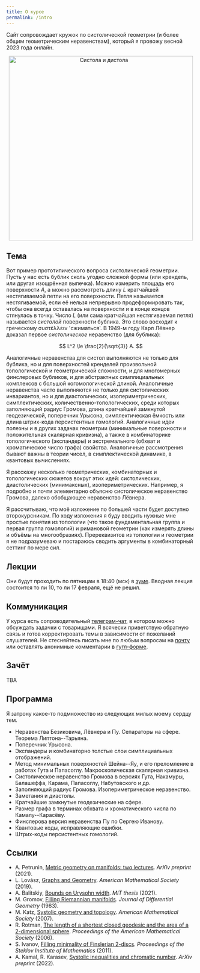 ```yaml
---
title: О курсе
permalink: /intro
---
```


Сайт сопровождает кружок по систолической геометрии (и более общим геометрическим неравенствам), который я провожу весной 2023 года онлайн.

<p align="center">
<img src="{{site.baseurl}}/images/amanha.jpg" alt="Систола и дистола" title="Фото: А. Балицкий" width="490">
</p>

## Тема

Вот пример прототипического вопроса систолической геометрии. Пусть у нас есть бублик сколь угодно сложной формы (или крендель, или другая изощрённая выпечка). Можно измерить площадь его поверхности $A$, а можно рассмотреть длину $L$ кратчайшей нестягиваемой петли на его поверхности. Петля называется нестягиваемой, если её нельзя непрерывно продеформировать так, чтобы она всегда оставалась на поверхности и в конце концов стянулась в точку. Число $L$ (или сама кратчайшая нестягиваемая петля) называется _систолой_ поверхности бублика. Это слово восходит к греческому συστέλλειν 'сжиматься'. В 1949-м году Карл Лёвнер доказал первое _систолическое_ неравенство (для бублика): 

>
$$
L^2 \le \frac{2}{\sqrt{3}} A. 
$$

Аналогичные неравенства для систол выполняются не только для бублика, но и для поверхностей кренделей произвольной топологической и геометрической сложности, и для многомерных финслеровых бубликов, и для абстрактных симплициальных комплексов с большой когомологической длиной. Аналогичные неравенства часто выполняются не только для систолических инвариантов, но и для диастолических, изопериметрических, симплектических, количественно-топологических, среди которых заполняющий радиус Громова, длина кратчайшей замкнутой геодезической, поперечник Урысона, симплектическая ёмкость или длина штрих-кода персистентных гомологий. Аналогичные идеи полезны и в других задачах геометрии (минимальные поверхности и положительная скалярная кривизна), а также в комбинаторике топологического (экспандеры) и экстремального (обхват и хроматическое число графа) свойства. Аналогичные рассмотрения бывают важны в теории чисел, в симплектической динамике, в квантовых вычислениях.

Я расскажу несколько геометрических, комбинаторных и топологических сюжетов вокруг этих идей: систолических, диастолических (минимаксных), изопериметрических.
Например, я подробно и почти элементарно объясню систолическое неравенство Громова, далеко обобщающее неравенство Лёвнера.

Я рассчитываю, что моё изложение по большей части будет доступно второкурсникам. По ходу изложения я буду вводить нужные мне простые понятия из топологии (что такое фундаментальная группа и первая группа гомологий) и римановой геометрии (как измерять длины и объёмы на многообразиях). Пререквизитов из топологии и геометрии я не подразумеваю и постараюсь сводить аргументы в комбинаторный сеттинг по мере сил.

## Лекции
Они будут проходить по пятницам в 18:40 (мск) в [зуме](https://us06web.zoom.us/j/89148032937?pwd=aUNkNmd1eHUxTzd4a24wQ1VyUmVxQT09). Вводная лекция состоится то ли 10, то ли 17 февраля, ещё не решил. 

## Коммуникация
У курса есть сопроводительный [телеграм-чат](https://t.me/+55wKFd6oqJ1iOTBi), в котором можно обсуждать задачки с товарищами. Я всячески приветствую обратную связь и готов корректировать темы в зависимости от пожеланий слушателей. Не стесняйтесь писать мне по любым вопросам на [почту](mailto:aleksei.balitskii@phystech.edu) или оставлять анонимные комментарии в [гугл-форме](https://forms.gle/JcWcTzrAeCxauHw1A). 

## Зачёт

TBA

<!-- Желающие могут получить (дифференцированный) зачёт по курсу. Для этого нужно присылать мне на почту (в любом виде) решения задач, которые будут публиковаться параллельно с лекциями. Для оценки 'отл 10' будет достаточно решить около половины из них. Официально в зачётку будет проставляться зачёт под зонтичным названием "Избранные вопросы алгебры и теории чисел". -->

## Программа

Я затрону какое-то подмножество из следующих милых моему сердцу тем.

+ Неравенства Безиковича, Лёвнера и Пу. Сепараторы на сфере. Теорема Липтона--Тарьяна.
+ Поперечник Урысона.
+ Экспандеры и комбинаторно толстые слои симплициальных отображений.
+ Метод минимальных поверхностей Шейна--Яу, и его преломление в работах Гута и Папасоглу. Макроскопическая скалярная кривизна.
+ Систолическое неравенство Громова в версиях Гута, Накамуры, Балашеффа, Карама, Папасоглу, Набутовского и др.
+ Заполняющий радиус Громова. Изопериметрическое неравенство.
+ Заметания и диастолы.
+ Кратчайшие замкнутые геодезические на сфере.
+ Размер графа в терминах обхвата и хроматического числа по Камалу--Карасёву.
+ Финслерова версия неравенства Пу по Сергею Иванову.
+ Квантовые коды, исправляющие ошибки.
+ Штрих-коды персистентных гомологий.

## Ссылки
+ A. Petrunin, [Metric geometry on manifolds: two lectures](https://arxiv.org/abs/2010.10040). _ArXiv preprint_ (2021).
+ L. Lovász, [Graphs and Geometry](http://web.cs.elte.hu/~lovasz/bookxx/geomgraphbook/geombook2019.01.11.pdf). _American Mathematical Society_ (2019).
+ A. Balitskiy, [Bounds on Urysohn width](https://dspace.mit.edu/handle/1721.1/139312). _MIT thesis_ (2021).
+ M. Gromov, [Filling Riemannian manifolds](https://www.ihes.fr/~gromov/metricinvariants/118/). _Journal of Differential Geometry_ (1983).
+ M. Katz, [Systolic geometry and topology](https://bookstore.ams.org/view?ProductCode=SURV/137). _American Mathematical Society_ (2007).
+ R. Rotman, [The length of a shortest closed geodesic and the area of a 2-dimensional sphere](https://www.ams.org/journals/proc/2006-134-10/S0002-9939-06-08297-9/). _Proceedings of the American Mathematical Society_ (2006).
+ S. Ivanov, [Filling minimality of Finslerian 2-discs](https://link.springer.com/article/10.1134/S0081543811040079). _Proceedings of the Steklov Institute of Mathematics_ (2011). 
+ A. Kamal, R. Karasev, [Systolic inequalities and chromatic number](https://arxiv.org/abs/2210.17090). _ArXiv preprint_ (2022).
